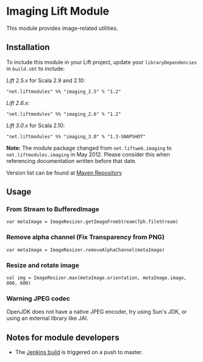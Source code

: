 # Imaging Lift Module

This module provides image-related utilities.

## Installation

To include this module in your Lift project, update your `libraryDependencies` in `build.sbt` to include:

*Lift 2.5.x* for Scala 2.9 and 2.10:

    "net.liftmodules" %% "imaging_2.5" % "1.2"

*Lift 2.6.x*:

    "net.liftmodules" %% "imaging_2.6" % "1.2"

*Lift 3.0.x* for Scala 2.10:

    "net.liftmodules" %% "imaging_3.0" % "1.3-SNAPSHOT"

**Note:** The module package changed from `net.liftweb.imaging` to `net.liftmodules.imaging` in May 2012.  Please consider this when referencing documentation written before that date.

Version list can be found at [Maven Repository](http://repo1.maven.org/maven2/net/liftmodules/)


## Usage

### From Stream to BufferedImage

	var metaImage = ImageResizer.getImageFromStream(fph.fileStream)

### Remove alpha channel (Fix Transparency from PNG)

	var metaImage = ImageResizer.removeAlphaChannel(metaImage)

### Resize and rotate image

	val img = ImageResizer.max(metaImage.orientation, metaImage.image, 800, 600)
	
### Warning JPEG codec

OpenJDK does not have a native JPEG encoder, try using Sun's JDK, or using an external library like JAI.

## Notes for module developers

* The [Jenkins build](https://liftmodules.ci.cloudbees.com/job/imaging/) is triggered on a push to master.

